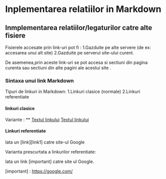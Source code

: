 # Inplementarea relatiilor in Markdown

## Inmplementarea relatiilor/legaturilor catre alte fisiere

Fisierele accesate prin link-uri pot fi :
1.Gazduite pe alte servere (de ex: accesarea unui alt site)
2.Gazduite pe serverul site-ului curent.

De asemenea,prin aceste link-uri se pot accesa si sectiuni din pagina curenta sau sectiuni din alte pagini ale acestui site .

### Sintaxa unui link Markdown

Tipuri de linkuri in Markdown:
1.Linkuri clasice (normale)
2.Linkuri referentiate 

#### linkuri clasice 

Variante : **
[Textul linkului](www.marcovoiculescugithub.com)
[Textul linkului](www.google.com/ " Accesare site Google")

#### Linkuri referentiate

Iata un [link][link1] catre site-ul Google 

Varianta prescurtata a linkurilor referentiate:

Iata un link [important] catre site ul Google.

[important] : https://google.com/

[link]: https://google.com/
